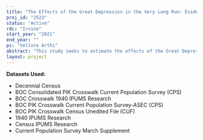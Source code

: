 ```yaml
---
title: "The Effects of the Great Depression in the Very Long Run: Evidence from Large-Scale Longitudinal Microdata"
proj_id: "2523"
status: "Active"
rdc: "Irvine"
start_year: "2021"
end_year: ""
pi: "Vellore Arthi"
abstract: "This study seeks to estimate the effects of the Great Depression through labor market channels in the short, medium, and long-run. The core of the project will examine labor market scarring. While the conditions at the time of labor market entry can have potentially lasting effects on career trajectories, life-course income, and the intergenerational transmission of wealth, recent work has focused on the relatively short-term consequences of graduating into a recession, largely because for recent downturns, timescale and privacy concerns together limit the data necessary for a comprehensive, life-course perspective. In this project, we overcome these limitations by turning to a setting that is both intrinsically important, and which allows us visibility into issues of long-run scarring: the Great Depression. Specifically, we estimate the age-at-exposure effect of the Great Depression over the life-course, and seek to understand how this key historical event shaped career trajectories, occupational mobility, and intergenerational opportunity."
layout: project
---
```


**Datasets Used:**

  - Decennial Census 
  - BOC Consolidated PIK Crosswalk Current Population Survey (CPS) 
  - BOC Crosswalk 1940 IPUMS Research 
  - BOC PIK Crosswalk Current Population Survey-ASEC (CPS) 
  - BOC PIK Crosswalk Census Unedited File (CUF) 
  - 1940 IPUMS Research 
  - Census IPUMS Research 
  - Current Population Survey March Supplement 

